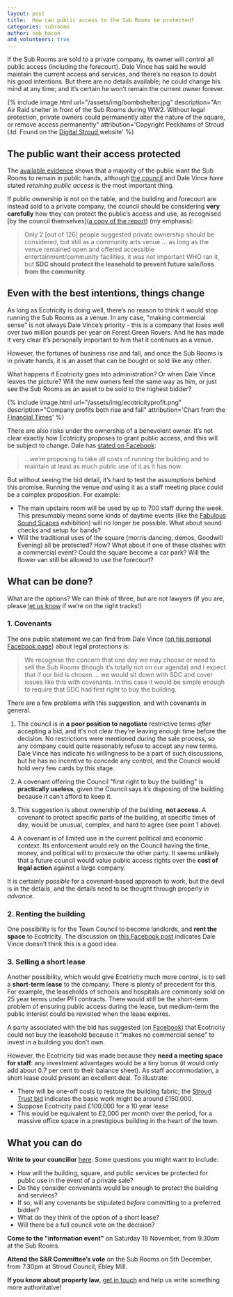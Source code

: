 ```yaml
---
layout: post
title:  How can public access to the Sub Rooms be protected?
categories: subrooms
author: seb_bacon
and_volunteers: true
---
```

<div class="standfirst">
If the Sub Rooms are sold to a private company, its owner will control all public access (including the forecourt).  Dale Vince has said he would maintain the current access and services, and there’s no reason to doubt his good intentions. But there are no details available; he could change his mind at any time; and it’s certain he won’t remain the current owner forever.
</div>

{% include image.html url="/assets/img/bombshelter.jpg" description="An Air Raid shelter in front of the Sub Rooms during WW2. Without legal protection, private owners could permanently alter the nature of the square, or remove access permanently" attribution='Copyright Peckhams of Stroud Ltd. Found on the <a href="http://www.digitalstroud.co.uk/living-ww2-airraid">Digital Stroud </a> website' %}

## The public want their access protected

The [available evidence](http://stroudinvestigates.co.uk/subrooms/2017/11/07/where-are-the-sub-rooms-consultations.html) shows that a majority of the public want the Sub Rooms to remain in public hands, although [the council](https://www.stroud.gov.uk/media/241244/item-8-stroud-subscriptions-rooms.pdf) and Dale Vince have stated _retaining public access_ is the most important thing.

If public ownership is not on the table, and the building and forecourt are instead sold to a private company, the council should be considering **very carefully** how they can protect the public’s access and use, as recognised [by the council themselves]([a copy of the report](http://stroudinvestigates.co.uk/data/dropin_day_feedback_report.docx)) (my emphasis):

> Only 2 [out of 126] people suggested private ownership should be considered, but still as a community arts venue ... as long as the venue remained open and offered accessible entertainment/community facilities, it was not important WHO ran it, but **SDC should protect the leasehold to prevent future sale/loss from the community**.

## Even with the best intentions, things change

As long as Ecotricity is doing well, there’s no reason to think it would stop running the Sub Rooms as a venue.  In any case, "making commercial sense" is not always Dale Vince’s priority - this is a company that loses well over two million pounds per year on Forest Green Rovers. And he has made it very clear it’s personally important to him that it continues as a venue.

However, the fortunes of business rise and fall, and once the Sub Rooms is in private hands, it is an asset that can be bought or sold like any other.

What happens if Ecotricity goes into administration? Or when Dale Vince leaves the picture?  Will the new owners feel the same way as him, or just see the Sub Rooms as an asset to be sold to the highest bidder?

{% include image.html url="/assets/img/ecotricityprofit.png" description="Company profits both rise and fall" attribution='Chart from the <a href="https://www.ft.com/content/c8efd62c-7bf0-11e5-98fb-5a6d4728f74e">Financial Times</a>' %}

There are also risks under the ownership of a benevolent owner. It’s not clear exactly how Ecotricity proposes to grant public access, and this will be subject to change.  Dale has [stated on Facebook](https://www.facebook.com/dale.vince/posts/515272895476034?comment_id=515845142085476&reply_comment_id=516074052062585):

> ...we’re proposing to take all costs of running the building and to maintain at least as much public use of it as it has now.

But without seeing the bid detail, it’s hard to test the assumptions behind this promise.  Running the venue _and_ using it as a staff meeting place could be a complex proposition.  For example:

* The main upstairs room will be used by up to 700 staff during the week. This presumably means some kinds of daytime events (like the [Fabulous Sound Scapes](http://www.subscriptionrooms.org.uk/whats-on/fabulous-sound-machines/) exhibition) will no longer be possible. What about sound checks and setup for bands?
* Will the traditional uses of the square (morris dancing, demos, Goodwill Evening) all be protected? How? What about if one of these clashes with a commercial event?  Could the square become a car park? Will the flower van still be allowed to use the forecourt?

## What can be done?


What are the options?  We can think of three, but are not lawyers (if you are, please [let us know](mailto:seb.bacon@gmail.com) if we’re on the right tracks!)

### 1. Covenants

The one public statement we can find from Dale Vince ([on his personal Facebook page](https://www.facebook.com/dale.vince/posts/515272895476034?comment_id=515406262129364)) about legal protections is:

> We recognise the concern that one day we may choose or need to sell the Sub Rooms (though it’s totally not on our agenda) and I expect that if our bid is chosen ... we would sit down with SDC and cover issues like this with covenants. In this case it would be simple enough to require that SDC had first right to buy the building.

There are a few problems with this suggestion, and with covenants in general.

1. The council is in **a poor position to negotiate** restrictive terms _after_ accepting a bid, and it's not clear they're leaving enough time before the decision. No restrictions were mentioned during the sale process, so any company could quite reasonably refuse to accept any new terms.  Dale Vince has indicate his willingness to be a part of such discussions, but he has no incentive to concede any control, and the Council would hold very few cards by this stage.

2. A covenant offering the Council "first right to buy the building" is **practically useless**, given the Council says it’s disposing of the building because it can’t afford to keep it.

3. This suggestion is about ownership of the building, **not access**.  A covenant to protect specific parts of the building, at specific times of day, would be unusual, complex, and hard to agree (see point 1 above).

4. A covenant is of limited use in the current political and economic context.  Its enforcement would rely on the Council having the time, money, and political will to prosecute the other party. It seems unlikely that a future council would value public access rights over the **cost of legal action** against a large company.

It is certainly _possible_ for a covenant-based approach to work, but the devil is in the details, and the details need to be thought through properly _in advance_.

### 2. Renting the building

One possibility is for the Town Council to become landlords, and **rent the space** to Ecotricity. The discussion on [this Facebook post](https://www.facebook.com/dale.vince/posts/509505359386121) indicates Dale Vince doesn’t think this is a good idea.

### 3. Selling a short lease

Another possibility, which would give Ecotricity much more control, is to sell a **short-term lease** to the company. There is plenty of precedent for this.  For example, the leaseholds of schools and hospitals are commonly sold on 25 year terms under PFI contracts.  There would still be the short-term problem of ensuring public access during the lease, but medium-term the public interest could be revisited when the lease expires.

A party associated with the bid has suggested (on [Facebook](https://www.facebook.com/dale.vince/posts/515272895476034?comment_id=515517432118247&reply_comment_id=516165922053398&comment_tracking=%7B%22tn%22%3A%22R7%22%7D)) that Ecotricity could not buy the leasehold because it "makes no commercial sense" to invest in a building you don’t own.

However, the Ecotricity bid was made because they **need a meeting space for staff**: any investment advantages would be a tiny bonus (it would only add about 0.7 per cent to their balance sheet). As staff accommodation, a short lease could present an excellent deal.  To illustrate:

* There will be one-off costs to restore the building fabric; the [Stroud Trust bid](http://www.stroudtrust.org/plans.html) indicates the basic work might be around £150,000.
* Suppose Ecotricity paid £100,000 for a 10 year lease
* This would be equivalent to £2,000 per month over the period, for a massive office space in a prestigious building in the heart of the town.

## What you can do

**Write to your councillor** [here](https://www.writetothem.com/?a=council). Some questions you might want to include:

* How will the building, square, and public services be protected for public use in the event of a private sale?
* Do they consider convenants would be enough to protect the building and serviecs?
* If so, will any covenants be stipulated *before* committing to a preferred bidder?
* What do they think of the option of a short lease?
* Will there be a full council vote on the decision?

**Come to the "information event"** on Saturday 18 November, from 9.30am at the Sub Rooms.

**Attend the S&R Committee’s vote** on the Sub Rooms on 5th December, from 7.30pm at Stroud Council, Ebley Mill.

**If you know about property law**, [get in touch](mailto:seb.bacon@gmail.com) and help us write something more authoritative!
